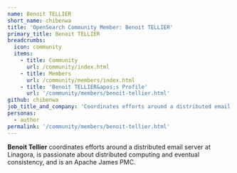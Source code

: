 ```yaml
---
name: Benoit TELLIER
short_name: chibenwa
title: 'OpenSearch Community Member: Benoit TELLIER'
primary_title: Benoit TELLIER
breadcrumbs:
  icon: community
  items:
    - title: Community
      url: /community/index.html
    - title: Members
      url: /community/members/index.html
    - title: 'Benoit TELLIER&apos;s Profile'
      url: '/community/members/benoit-tellier.html'
github: chibenwa
job_title_and_company: 'Coordinates efforts around a distributed email server at Linagora'
personas:
  - author
permalink: '/community/members/benoit-tellier.html'
---
```


**Benoit Tellier** coordinates efforts around a distributed email server at Linagora, is passionate about distributed computing and eventual consistency, and is an Apache James PMC.